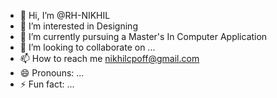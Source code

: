 - 👋 Hi, I’m @RH-NIKHIL
- 👀 I’m interested in Designing
- 🌱 I’m currently pursuing a Master's In Computer Application
- 💞️ I’m looking to collaborate on ...
- 📫 How to reach me nikhilcpoff@gmail.com
- 😄 Pronouns: ...
- ⚡ Fun fact: ...

<!---
RH-NIKHIL/RH-NIKHIL is a ✨ special ✨ repository because its `README.md` (this file) appears on your GitHub profile.
You can click the Preview link to take a look at your changes.
--->
